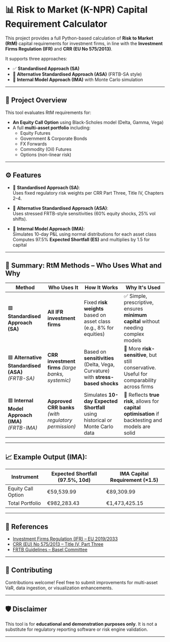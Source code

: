 # 📊 Risk to Market (K-NPR) Capital Requirement Calculator

This project provides a full Python-based calculation of **Risk to Market (RtM)** capital requirements for investment firms, in line with the **Investment Firms Regulation (IFR)** and **CRR (EU No 575/2013)**.

It supports three approaches:
- ✅ **Standardised Approach (SA)**  
- 🧮 **Alternative Standardised Approach (ASA)** (FRTB-SA style)  
- 🔬 **Internal Model Approach (IMA)** with Monte Carlo simulation

---

## 🧩 Project Overview

This tool evaluates RtM requirements for:
- **An Equity Call Option** using Black-Scholes model (Delta, Gamma, Vega)
- A full **multi-asset portfolio** including:
  - Equity Futures
  - Government & Corporate Bonds
  - FX Forwards
  - Commodity (Oil) Futures
  - Options (non-linear risk)

---

## ⚙️ Features

- 📘 **Standardised Approach (SA)**:  
  Uses fixed regulatory risk weights per CRR Part Three, Title IV, Chapters 2–4.

- 📘 **Alternative Standardised Approach (ASA)**:  
  Uses stressed FRTB-style sensitivities (60% equity shocks, 25% vol shifts).

- 📘 **Internal Model Approach (IMA)**:  
  Simulates 10-day P&L using normal distributions for each asset class  
  Computes 97.5% **Expected Shortfall (ES)** and multiplies by 1.5 for capital

---

## 🧾 Summary: RtM Methods – Who Uses What and Why

| **Method**                                             | **Who Uses It**                                     | **How It Works**                                                                 | **Why It's Used**                                                                           
|------------------------------------|-----------------------------------------------------|------------------------------------------------------------------------------------------------------|------------------------------------------------------
| 🟩 **Standardised Approach (SA)**                     | **All IFR investment firms**                        | Fixed **risk weights** based on asset class (e.g., 8% for equities)               | ✅ Simple, prescriptive, ensures **minimum capital** without needing complex models      |
| 🟦 **Alternative Standardised (ASA)**<br>*(FRTB-SA)*  | **CRR investment firms** *(large banks, systemic)*   | Based on **sensitivities** (Delta, Vega, Curvature) with **stress-based shocks**  | 🧠 More **risk-sensitive**, but still conservative. Useful for comparability across firms     |
| 🟪 **Internal Model Approach (IMA)**<br>*(FRTB-IMA)* | **Approved CRR banks** *(with regulatory permission)*| Simulates **10-day Expected Shortfall** using historical or Monte Carlo data      | 🎯 Reflects **true risk**, allows for **capital optimisation** if backtesting and models are solid |


---

## 📈 Example Output (IMA):

| Instrument           | Expected Shortfall (97.5%, 10d)| IMA Capital Requirement (×1.5)|
|----------------------|------------------------------- |-------------------------------|
| Equity Call Option   | €59,539.99                     | €89,309.99                    |
| Total Portfolio      | €982,283.43                    | €1,473,425.15                 |


---

## 📎 References

- [Investment Firms Regulation (IFR) – EU 2019/2033](https://eur-lex.europa.eu/legal-content/EN/TXT/?uri=CELEX%3A32019R2033)
- [CRR (EU) No 575/2013 – Title IV, Part Three](https://eur-lex.europa.eu/legal-content/EN/TXT/?uri=CELEX:32013R0575)
- [FRTB Guidelines – Basel Committee](https://www.bis.org/bcbs/publ/d457.pdf)

---

## 🤝 Contributing

Contributions welcome! Feel free to submit improvements for multi-asset VaR, data ingestion, or visualization enhancements.

---

## 🛡️ Disclaimer

This tool is for **educational and demonstration purposes only**. It is not a substitute for regulatory reporting software or risk engine validation.

---


